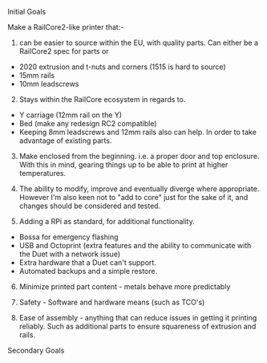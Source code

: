 Initial Goals

Make a RailCore2-like printer that:-
1. can be easier to source within the EU, with quality parts. Can either be a RailCore2 spec for parts or
 * 2020 extrusion and t-nuts and corners (1515 is hard to source)
 * 15mm rails 
 * 10mm leadscrews

2. Stays within the RailCore ecosystem in regards to.
 * Y carriage (12mm rail on the Y)
 * Bed (make any redesign RC2 compatible)
 * Keeping 8mm leadscrews and 12mm rails also can help.
In order to take advantage of existing parts.

3. Make enclosed from the beginning. i.e. a proper door and top enclosure.
With this in mind, gearing things up to be able to print at higher temperatures.

4. The ability to modify, improve and eventually diverge where appropriate. 
However I'm also keen not to "add to core" just for the sake of it, and changes should be considered and tested.

5. Adding a RPi as standard, for additional functionality. 
 * Bossa for emergency flashing
 * USB and Octoprint (extra features and the ability to communicate with the Duet with a network issue)
 * Extra hardware that a Duet can't support.
 * Automated backups and a simple restore.
 
 6. Minimize printed part content - metals behave more predictably
 
 7. Safety - Software and hardware means (such as TCO's)
 
 8. Ease of assembly - anything that can reduce issues in getting it printing reliably. Such as additional parts to ensure squareness of extrusion and rails.
 
 Secondary Goals

